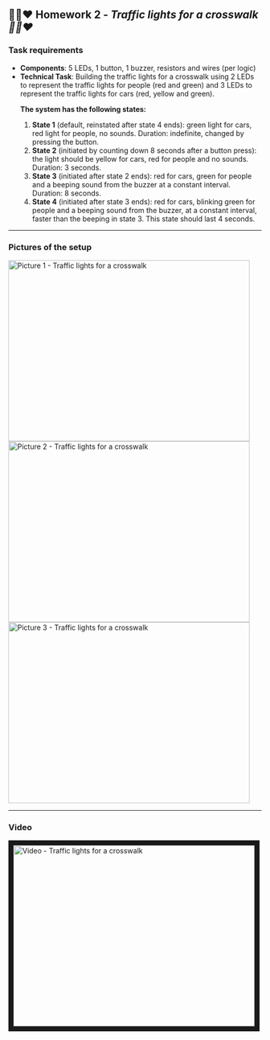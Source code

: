 ## :green_heart::yellow_heart::heart: Homework 2 - <i> Traffic lights for a crosswalk :green_heart::yellow_heart::heart: </i> </h3> </b>
  
  ### Task requirements
  
<ul>
  <li><b>Components</b>: 5 LEDs, 1 button, 1 buzzer, resistors and wires (per logic)</li>
  <li><b>Technical Task</b>: Building the traffic lights for a crosswalk using 2 LEDs to represent the traffic lights for people (red and green) and 3 LEDs to represent the traffic lights for cars (red, yellow and green).
  
  **The system has the following states:**
  1. **State 1** (default, reinstated after state 4 ends): green light for cars,
red light for people, no sounds. Duration: indefinite, changed by
pressing the button.
2. **State 2** (initiated by counting down 8 seconds after a button press):
the light should be yellow for cars, red for people and no sounds.
Duration: 3 seconds.
3. **State 3** (initiated after state 2 ends): red for cars, green for people
and a beeping sound from the buzzer at a constant interval. Duration:
8 seconds.
4. **State 4** (initiated after state 3 ends): red for cars, blinking green
for people and a beeping sound from the buzzer, at a constant interval,
faster than the beeping in state 3. This state should last 4
seconds.
  </li>
</ul> 

  ---

  ### Pictures of the setup
  
  <img src ="https://i.imgur.com/CUIfB7L.jpg" alt="Picture 1 - Traffic lights for a crosswalk" style="width: 480px; height: 360px;"/>
  <img src ="https://i.imgur.com/OVHloTe.jpg" alt="Picture 2 - Traffic lights for a crosswalk" style="width: 480px; height: 360px;"/>
  <img src ="https://i.imgur.com/7dJZcMp.jpg" alt="Picture 3 - Traffic lights for a crosswalk" style="width: 480px; height: 360px;"/>
 
  ---
  ### Video
  <a href="http://www.youtube.com/watch?feature=player_embedded&v=1RqH47JnsUs" target="_blank"><img src="http://img.youtube.com/vi/1RqH47JnsUs/0.jpg" alt="Video - Traffic lights for a crosswalk" width="480" height="360" border="10"></a>